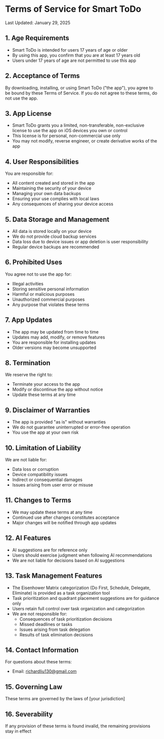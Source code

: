# Terms of Service for Smart ToDo

Last Updated: January 29, 2025

## 1. Age Requirements
- Smart ToDo is intended for users 17 years of age or older
- By using this app, you confirm that you are at least 17 years old
- Users under 17 years of age are not permitted to use this app

## 2. Acceptance of Terms
By downloading, installing, or using Smart ToDo ("the app"), you agree to be bound by these Terms of Service. If you do not agree to these terms, do not use the app.

## 3. App License
- Smart ToDo grants you a limited, non-transferable, non-exclusive license to use the app on iOS devices you own or control
- This license is for personal, non-commercial use only
- You may not modify, reverse engineer, or create derivative works of the app

## 4. User Responsibilities
You are responsible for:
- All content created and stored in the app
- Maintaining the security of your device
- Managing your own data backups
- Ensuring your use complies with local laws
- Any consequences of sharing your device access

## 5. Data Storage and Management
- All data is stored locally on your device
- We do not provide cloud backup services
- Data loss due to device issues or app deletion is user responsibility
- Regular device backups are recommended

## 6. Prohibited Uses
You agree not to use the app for:
- Illegal activities
- Storing sensitive personal information
- Harmful or malicious purposes
- Unauthorized commercial purposes
- Any purpose that violates these terms

## 7. App Updates
- The app may be updated from time to time
- Updates may add, modify, or remove features
- You are responsible for installing updates
- Older versions may become unsupported

## 8. Termination
We reserve the right to:
- Terminate your access to the app
- Modify or discontinue the app without notice
- Update these terms at any time

## 9. Disclaimer of Warranties
- The app is provided "as is" without warranties
- We do not guarantee uninterrupted or error-free operation
- You use the app at your own risk

## 10. Limitation of Liability
We are not liable for:
- Data loss or corruption
- Device compatibility issues
- Indirect or consequential damages
- Issues arising from user error or misuse

## 11. Changes to Terms
- We may update these terms at any time
- Continued use after changes constitutes acceptance
- Major changes will be notified through app updates

## 12. AI Features
- AI suggestions are for reference only
- Users should exercise judgment when following AI recommendations
- We are not liable for decisions based on AI suggestions

## 13. Task Management Features
- The Eisenhower Matrix categorization (Do First, Schedule, Delegate, Eliminate) is provided as a task organization tool
- Task prioritization and quadrant placement suggestions are for guidance only
- Users retain full control over task organization and categorization
- We are not responsible for:
  - Consequences of task prioritization decisions
  - Missed deadlines or tasks
  - Issues arising from task delegation
  - Results of task elimination decisions

## 14. Contact Information
For questions about these terms:
- Email: richardliu130@gmail.com

## 15. Governing Law
These terms are governed by the laws of [your jurisdiction]

## 16. Severability
If any provision of these terms is found invalid, the remaining provisions stay in effect 